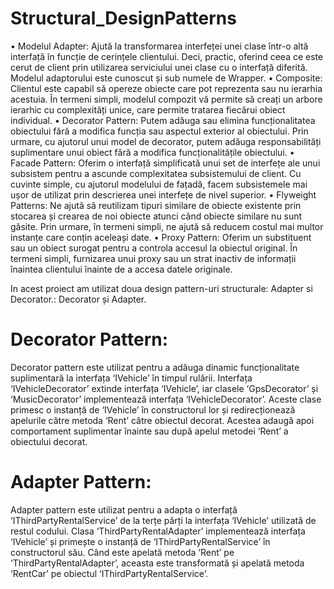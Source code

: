 # Structural_DesignPatterns
•	Modelul Adapter:
Ajută la transformarea interfeței unei clase într-o altă interfață în funcție de cerințele clientului. Deci, practic, oferind ceea ce este cerut de client prin utilizarea serviciului unei clase cu o interfață diferită. Modelul adaptorului este cunoscut și sub numele de Wrapper.
•	Composite:
Clientul este capabil să opereze obiecte care pot reprezenta sau nu ierarhia acestuia. În termeni simpli, modelul compozit vă permite să creați un arbore ierarhic cu complexități unice, care permite tratarea fiecărui obiect individual.
•	Decorator Pattern:
Putem adăuga sau elimina funcționalitatea obiectului fără a modifica funcția sau aspectul exterior al obiectului. Prin urmare, cu ajutorul unui model de decorator, putem adăuga responsabilități suplimentare unui obiect fără a modifica funcționalitățile obiectului.
•	Facade Pattern:
Oferim o interfață simplificată unui set de interfețe ale unui subsistem pentru a ascunde complexitatea subsistemului de client. Cu cuvinte simple, cu ajutorul modelului de fațadă, facem subsistemele mai ușor de utilizat prin descrierea unei interfețe de nivel superior.
•	Flyweight Patterns:
Ne ajută să reutilizam tipuri similare de obiecte existente prin stocarea și crearea de noi obiecte atunci când obiecte similare nu sunt găsite. Prin urmare, în termeni simpli, ne ajută să reducem costul mai multor instanțe care conțin aceleași date.
•	Proxy Pattern:
Oferim un substituent sau un obiect surogat pentru a controla accesul la obiectul original. În termeni simpli, furnizarea unui proxy sau un strat inactiv de informații înaintea clientului înainte de a accesa datele originale.


In acest proiect am utilizat doua design pattern-uri structurale: Adapter si Decorator.: Decorator și Adapter.
# Decorator Pattern:
Decorator pattern este utilizat pentru a adăuga dinamic funcționalitate suplimentară la interfața ‘IVehicle’ în timpul rulării. Interfața ‘IVehicleDecorator’ extinde interfața ‘IVehicle’, iar clasele ‘GpsDecorator’ și ‘MusicDecorator’ implementează interfața ‘IVehicleDecorator’. Aceste clase primesc o instanță de ‘IVehicle’ în constructorul lor și redirecționează apelurile către metoda ‘Rent’ către obiectul decorat. Acestea adaugă apoi comportament suplimentar înainte sau după apelul metodei ‘Rent’ a obiectului decorat.
# Adapter Pattern:
Adapter pattern este utilizat pentru a adapta o interfață ‘IThirdPartyRentalService’ de la terțe părți la interfața ‘IVehicle’ utilizată de restul codului. Clasa ‘ThirdPartyRentalAdapter’ implementează interfața ‘IVehicle’ și primește o instanță de ‘IThirdPartyRentalService’ în constructorul său. Când este apelată metoda ‘Rent’ pe ‘ThirdPartyRentalAdapter’, aceasta este transformată și apelată metoda ‘RentCar’ pe obiectul ‘IThirdPartyRentalService’.

